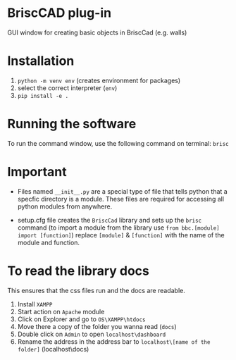 # BriscCAD plug-in

GUI window for creating basic objects in BriscCad (e.g. walls)

# Installation

1. `python -m venv env` (creates environment for packages)
2. select the correct interpreter (`env`)
3. `pip install -e .`

# Running the software

To run the command window, use the following command on terminal: `brisc`

# Important

- Files named `__init__.py` are a special type of file that tells python that a specfic directory is a module. These files are required for accessing all python modules from anywhere.

- setup.cfg file creates the `BriscCad` library and sets up the `brisc` command (to import a module from the library use `from bbc.[module] import [function]`) replace `[module]` & `[function]` with the name of the module and function.

# To read the library docs

This ensures that the css files run and the docs are readable.

1. Install `XAMPP`
2. Start action on `Apache` module
3. Click on Explorer and go to `OS\XAMPP\htdocs`
4. Move there a copy of the folder you wanna read (`docs`)
5. Double click on `Admin` to open `localhost\dashboard`
6. Rename the address in the address bar to `localhost\[name of the folder]` (localhost\docs)

